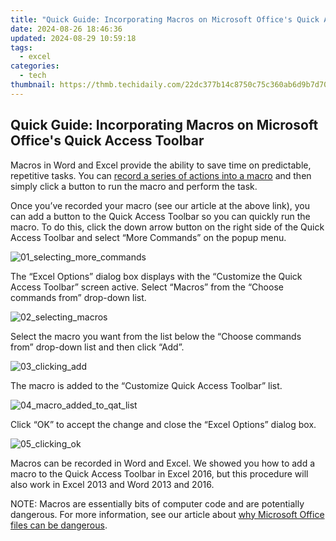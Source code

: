 ```yaml
---
title: "Quick Guide: Incorporating Macros on Microsoft Office's Quick Access Toolbar"
date: 2024-08-26 18:46:36
updated: 2024-08-29 10:59:18
tags:
  - excel
categories:
  - tech
thumbnail: https://thmb.techidaily.com/22dc377b14c8750c75c360ab6d9b7d702e69a18c8a5a08c607e9cd26432f995f.jpg
---
```


## Quick Guide: Incorporating Macros on Microsoft Office's Quick Access Toolbar

Macros in Word and Excel provide the ability to save time on predictable, repetitive tasks. You can [record a series of actions into a macro](https://sim-unlock.techidaily.com/easily-unlock-your-honor-100-pro-device-sim-by-drfone-android/) and then simply click a button to run the macro and perform the task.

 Once you’ve recorded your macro (see our article at the above link), you can add a button to the Quick Access Toolbar so you can quickly run the macro. To do this, click the down arrow button on the right side of the Quick Access Toolbar and select “More Commands” on the popup menu.

![01_selecting_more_commands](https://static1.howtogeekimages.com/wordpress/wp-content/uploads/2015/10/01_selecting_more_commands.png) 

 The “Excel Options” dialog box displays with the “Customize the Quick Access Toolbar” screen active. Select “Macros” from the “Choose commands from” drop-down list.

![02_selecting_macros](https://static1.howtogeekimages.com/wordpress/wp-content/uploads/2015/10/02_selecting_macros.png) 

 Select the macro you want from the list below the “Choose commands from” drop-down list and then click “Add”.

![03_clicking_add](https://static1.howtogeekimages.com/wordpress/wp-content/uploads/2015/10/03_clicking_add.png) 

 The macro is added to the “Customize Quick Access Toolbar” list.

![04_macro_added_to_qat_list](https://static1.howtogeekimages.com/wordpress/wp-content/uploads/2015/10/04_macro_added_to_qat_list.png) 

 Click “OK” to accept the change and close the “Excel Options” dialog box.

![05_clicking_ok](https://static1.howtogeekimages.com/wordpress/wp-content/uploads/2015/10/05_clicking_ok2.png) 

 Macros can be recorded in Word and Excel. We showed you how to add a macro to the Quick Access Toolbar in Excel 2016, but this procedure will also work in Excel 2013 and Word 2013 and 2016.

 NOTE: Macros are essentially bits of computer code and are potentially dangerous. For more information, see our article about [why Microsoft Office files can be dangerous](https://extra-support.techidaily.com/nikon-z6i-vs-d7500-in-depth-comparison-for-2024/).

<ins class="adsbygoogle"
     style="display:block"
     data-ad-format="autorelaxed"
     data-ad-client="ca-pub-7571918770474297"
     data-ad-slot="1223367746"></ins>



<ins class="adsbygoogle"
     style="display:block"
     data-ad-client="ca-pub-7571918770474297"
     data-ad-slot="8358498916"
     data-ad-format="auto"
     data-full-width-responsive="true"></ins>
